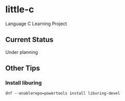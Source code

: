 # little-c

Language C Learning Project

## Current Status

Under planning

## Other Tips

### Install liburing

`dnf --enablerepo=powertools install liburing-devel`
